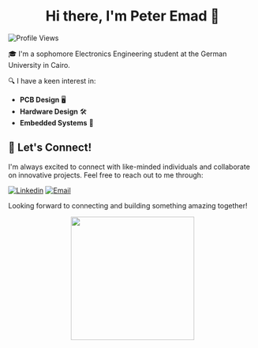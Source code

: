 <div align="center">
  <h1>Hi there, I'm Peter Emad 👋</h1>
</div>

![Profile Views](https://komarev.com/ghpvc/?username=PeterEmad146)


🎓 I'm a sophomore Electronics Engineering student at the German University in Cairo.

🔍 I have a keen interest in:
- **PCB Design** 🖥️
- **Hardware Design** 🛠️
- **Embedded Systems** 🤖

## 🔗 Let's Connect!
I'm always excited to connect with like-minded individuals and collaborate on innovative projects. Feel free to reach out to me through:

[![Linkedin](https://img.shields.io/badge/LinkedIn-0077B5?style=for-the-badge&logo=linkedin&logoColor=white)](https://www.linkedin.com/in/peteremad146/)
[![Email](https://img.shields.io/badge/Gmail-D14836?style=for-the-badge&logo=gmail&logoColor=white)](mailto:peteremads1406@gmail.com)

Looking forward to connecting and building something amazing together!

<div align="center">
  <img src="https://media0.giphy.com/avatars/HeyAutoHQ/DgfrJNR8oUyv.gif" width="250">
</div>
